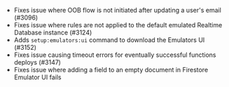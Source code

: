 - Fixes issue where OOB flow is not initiated after updating a user's email (#3096)
- Fixes issue where rules are not applied to the default emulated Realtime Database instance (#3124)
- Adds `setup:emulators:ui` command to download the Emulators UI (#3152)
- Fixes issue causing timeout errors for eventually successful functions deploys (#3147)
- Fixes issue where adding a field to an empty document in Firestore Emulator UI fails
